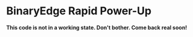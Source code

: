 # BinaryEdge Rapid Power-Up

**This code is not in a working state. Don't bother. Come back real soon!**

